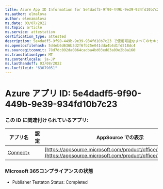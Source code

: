 ```yaml
---
title: Azure App ID Information for 5e4dadf5-9f90-449b-9e39-934fd10b7c23
ms.author: elmalova
author: elenamalova
ms.date: 03/07/2022
ms.topic: article
ms.service: attestation
certification_type: attested
description: 5e4dadf5-9f90-449b-9e39-934fd10b7c23 で使用可能なすべてのセキュリティおよびコンプライアンス情報。
ms.openlocfilehash: 5d4eb6d636b3d2f6fb25e041dda4b4d1fd518dc4
ms.sourcegitcommit: 78d7dc892da0864cadba4bd03ed83a09e2b8a160
ms.translationtype: MT
ms.contentlocale: ja-JP
ms.lasthandoff: 03/08/2022
ms.locfileid: "63079051"
---
```

# <a name="azure-app-id-5e4dadf5-9f90-449b-9e39-934fd10b7c23"></a>Azure アプリ ID: 5e4dadf5-9f90-449b-9e39-934fd10b7c23


### <a name="apps-associated-with-this-id"></a>この ID に関連付けられているアプリ:
| **アプリ名** | **認定** | **AppSource での表示** |
|--------------|---------------|-----------------------|
| [Connect+](https://docs.microsoft.com/microsoft-365-app-certification/forward/WA200002611) |  | [https://appsource.microsoft.com/product/office/WA200002611](https://appsource.microsoft.com/product/office/WA200002611) |

### <a name="microsoft-365-app-compliance-status"></a>Microsoft 365コンプライアンスの状態
- Publisher Testaton Status: Completed
